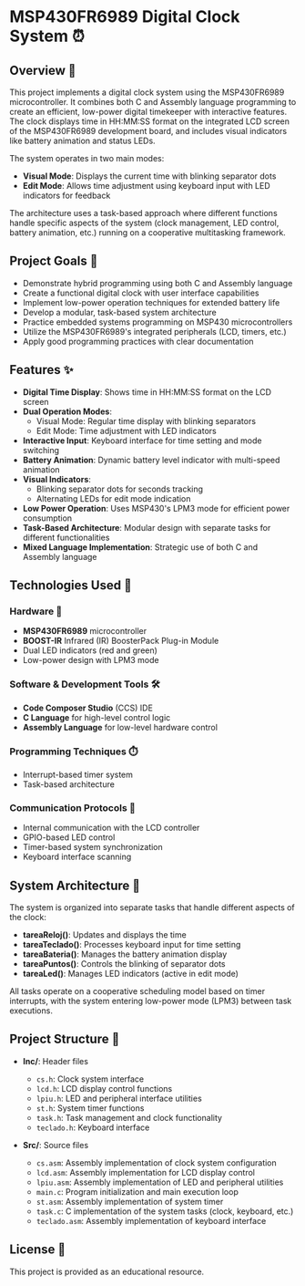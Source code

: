 # MSP430FR6989 Digital Clock System ⏰

## Overview 📝

This project implements a digital clock system using the MSP430FR6989 microcontroller. It combines both C and Assembly language programming to create an efficient, low-power digital timekeeper with interactive features. The clock displays time in HH:MM:SS format on the integrated LCD screen of the MSP430FR6989 development board, and includes visual indicators like battery animation and status LEDs.

The system operates in two main modes:
- **Visual Mode**: Displays the current time with blinking separator dots
- **Edit Mode**: Allows time adjustment using keyboard input with LED indicators for feedback

The architecture uses a task-based approach where different functions handle specific aspects of the system (clock management, LED control, battery animation, etc.) running on a cooperative multitasking framework.

## Project Goals 🎯 

- Demonstrate hybrid programming using both C and Assembly language
- Create a functional digital clock with user interface capabilities
- Implement low-power operation techniques for extended battery life
- Develop a modular, task-based system architecture
- Practice embedded systems programming on MSP430 microcontrollers
- Utilize the MSP430FR6989's integrated peripherals (LCD, timers, etc.)
- Apply good programming practices with clear documentation

## Features ✨ 

- **Digital Time Display**: Shows time in HH:MM:SS format on the LCD screen
- **Dual Operation Modes**:
  - Visual Mode: Regular time display with blinking separators
  - Edit Mode: Time adjustment with LED indicators
- **Interactive Input**: Keyboard interface for time setting and mode switching
- **Battery Animation**: Dynamic battery level indicator with multi-speed animation
- **Visual Indicators**:
  - Blinking separator dots for seconds tracking
  - Alternating LEDs for edit mode indication
- **Low Power Operation**: Uses MSP430's LPM3 mode for efficient power consumption
- **Task-Based Architecture**: Modular design with separate tasks for different functionalities
- **Mixed Language Implementation**: Strategic use of both C and Assembly language

## Technologies Used 🔧

### Hardware 🔧
- **MSP430FR6989** microcontroller
- **BOOST-IR** Infrared (IR) BoosterPack Plug-in Module
- Dual LED indicators (red and green)
- Low-power design with LPM3 mode

### Software & Development Tools 🛠️
- **Code Composer Studio** (CCS) IDE
- **C Language** for high-level control logic
- **Assembly Language** for low-level hardware control

### Programming Techniques ⏱️
- Interrupt-based timer system
- Task-based architecture

### Communication Protocols 📡
- Internal communication with the LCD controller
- GPIO-based LED control
- Timer-based system synchronization
- Keyboard interface scanning

## System Architecture 🔄

The system is organized into separate tasks that handle different aspects of the clock:

- **tareaReloj()**: Updates and displays the time
- **tareaTeclado()**: Processes keyboard input for time setting
- **tareaBateria()**: Manages the battery animation display
- **tareaPuntos()**: Controls the blinking of separator dots
- **tareaLed()**: Manages LED indicators (active in edit mode)

All tasks operate on a cooperative scheduling model based on timer interrupts, with the system entering low-power mode (LPM3) between task executions.

## Project Structure 📂

- **Inc/**: Header files
  - `cs.h`: Clock system interface
  - `lcd.h`: LCD display control functions
  - `lpiu.h`: LED and peripheral interface utilities
  - `st.h`: System timer functions
  - `task.h`: Task management and clock functionality
  - `teclado.h`: Keyboard interface

- **Src/**: Source files
  - `cs.asm`: Assembly implementation of clock system configuration
  - `lcd.asm`: Assembly implementation for LCD display control
  - `lpiu.asm`: Assembly implementation of LED and peripheral utilities
  - `main.c`: Program initialization and main execution loop
  - `st.asm`: Assembly implementation of system timer
  - `task.c`: C implementation of the system tasks (clock, keyboard, etc.)
  - `teclado.asm`: Assembly implementation of keyboard interface

## License 📄

This project is provided as an educational resource.
